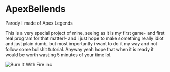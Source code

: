 # ApexBellends
Parody I made of Apex Legends

This is a very special project of mine, seeing as it is my first game- and first real program for that matter!- and i just hope to make something really idiot and just plain dumb, but most importantly i want to do it my way and not follow some bullshit tutorial. Anyway yeah hope that when it is ready it would be worth wasting 5 minutes of your time lol.

![Burn It With Fire inc](https://user-images.githubusercontent.com/76881322/142948819-c4ae1f8c-6aac-4847-a9c1-35feba97db5d.png)
